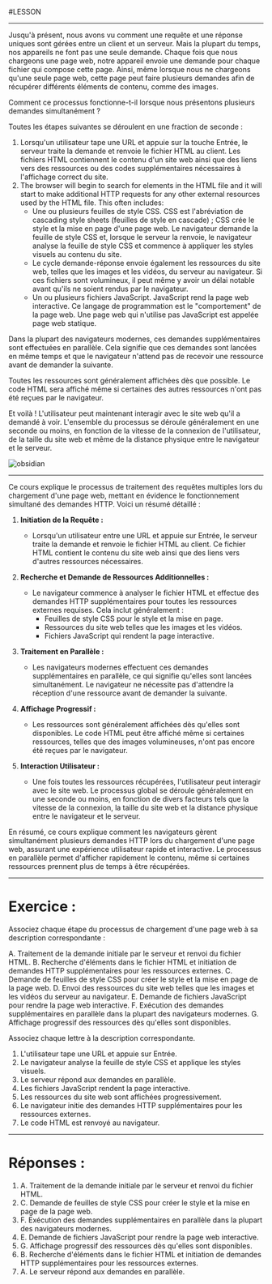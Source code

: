 #LESSON 

---
Jusqu'à présent, nous avons vu comment une requête et une réponse uniques sont gérées entre un client et un serveur. Mais la plupart du temps, nos appareils ne font pas une seule demande. Chaque fois que nous chargeons une page web, notre appareil envoie une demande pour chaque fichier qui compose cette page. Ainsi, même lorsque nous ne chargeons qu'une seule page web, cette page peut faire plusieurs demandes afin de récupérer différents éléments de contenu, comme des images.

Comment ce processus fonctionne-t-il lorsque nous présentons plusieurs demandes simultanément ?

Toutes les étapes suivantes se déroulent en une fraction de seconde :

1. Lorsqu'un utilisateur tape une URL et appuie sur la touche Entrée, le serveur traite la demande et renvoie le fichier HTML au client. Les fichiers HTML contiennent le contenu d'un site web ainsi que des liens vers des ressources ou des codes supplémentaires nécessaires à l'affichage correct du site.
2. The browser will begin to search for elements in the HTML file and it will start to make additional HTTP requests for any other external resources used by the HTML file. This often includes: 
	- Une ou plusieurs feuilles de style CSS. CSS est l'abréviation de cascading style sheets (feuilles de style en cascade) ; CSS crée le style et la mise en page d'une page web. Le navigateur demande la feuille de style CSS et, lorsque le serveur la renvoie, le navigateur analyse la feuille de style CSS et commence à appliquer les styles visuels au contenu du site.
	- Le cycle demande-réponse envoie également les ressources du site web, telles que les images et les vidéos, du serveur au navigateur. Si ces fichiers sont volumineux, il peut même y avoir un délai notable avant qu'ils ne soient rendus par le navigateur.
	- Un ou plusieurs fichiers JavaScript. JavaScript rend la page web interactive. Ce langage de programmation est le "comportement" de la page web. Une page web qui n'utilise pas JavaScript est appelée page web statique.

Dans la plupart des navigateurs modernes, ces demandes supplémentaires sont effectuées en parallèle. Cela signifie que ces demandes sont lancées en même temps et que le navigateur n'attend pas de recevoir une ressource avant de demander la suivante.

Toutes les ressources sont généralement affichées dès que possible. Le code HTML sera affiché même si certaines des autres ressources n'ont pas été reçues par le navigateur.

Et voilà ! L'utilisateur peut maintenant interagir avec le site web qu'il a demandé à voir. L'ensemble du processus se déroule généralement en une seconde ou moins, en fonction de la vitesse de la connexion de l'utilisateur, de la taille du site web et même de la distance physique entre le navigateur et le serveur.

![obsidian](https://content.codecademy.com/programs/code-foundations-path/web-dev-survey/html_css_js.gif)

---
Ce cours explique le processus de traitement des requêtes multiples lors du chargement d'une page web, mettant en évidence le fonctionnement simultané des demandes HTTP. Voici un résumé détaillé :

1. **Initiation de la Requête :**
   - Lorsqu'un utilisateur entre une URL et appuie sur Entrée, le serveur traite la demande et renvoie le fichier HTML au client. Ce fichier HTML contient le contenu du site web ainsi que des liens vers d'autres ressources nécessaires.

2. **Recherche et Demande de Ressources Additionnelles :**
   - Le navigateur commence à analyser le fichier HTML et effectue des demandes HTTP supplémentaires pour toutes les ressources externes requises. Cela inclut généralement :
     - Feuilles de style CSS pour le style et la mise en page.
     - Ressources du site web telles que les images et les vidéos.
     - Fichiers JavaScript qui rendent la page interactive.

3. **Traitement en Parallèle :**
   - Les navigateurs modernes effectuent ces demandes supplémentaires en parallèle, ce qui signifie qu'elles sont lancées simultanément. Le navigateur ne nécessite pas d'attendre la réception d'une ressource avant de demander la suivante.

4. **Affichage Progressif :**
   - Les ressources sont généralement affichées dès qu'elles sont disponibles. Le code HTML peut être affiché même si certaines ressources, telles que des images volumineuses, n'ont pas encore été reçues par le navigateur.

5. **Interaction Utilisateur :**
   - Une fois toutes les ressources récupérées, l'utilisateur peut interagir avec le site web. Le processus global se déroule généralement en une seconde ou moins, en fonction de divers facteurs tels que la vitesse de la connexion, la taille du site web et la distance physique entre le navigateur et le serveur.

En résumé, ce cours explique comment les navigateurs gèrent simultanément plusieurs demandes HTTP lors du chargement d'une page web, assurant une expérience utilisateur rapide et interactive. Le processus en parallèle permet d'afficher rapidement le contenu, même si certaines ressources prennent plus de temps à être récupérées.

---
# Exercice :

Associez chaque étape du processus de chargement d'une page web à sa description correspondante :

A. Traitement de la demande initiale par le serveur et renvoi du fichier HTML. B. Recherche d'éléments dans le fichier HTML et initiation de demandes HTTP supplémentaires pour les ressources externes. C. Demande de feuilles de style CSS pour créer le style et la mise en page de la page web. D. Envoi des ressources du site web telles que les images et les vidéos du serveur au navigateur. E. Demande de fichiers JavaScript pour rendre la page web interactive. F. Exécution des demandes supplémentaires en parallèle dans la plupart des navigateurs modernes. G. Affichage progressif des ressources dès qu'elles sont disponibles.

Associez chaque lettre à la description correspondante.

1. L'utilisateur tape une URL et appuie sur Entrée.
2. Le navigateur analyse la feuille de style CSS et applique les styles visuels.
3. Le serveur répond aux demandes en parallèle.
4. Les fichiers JavaScript rendent la page interactive.
5. Les ressources du site web sont affichées progressivement.
6. Le navigateur initie des demandes HTTP supplémentaires pour les ressources externes.
7. Le code HTML est renvoyé au navigateur.

---
# Réponses :

1. A. Traitement de la demande initiale par le serveur et renvoi du fichier HTML.
2. C. Demande de feuilles de style CSS pour créer le style et la mise en page de la page web.
3. F. Exécution des demandes supplémentaires en parallèle dans la plupart des navigateurs modernes.
4. E. Demande de fichiers JavaScript pour rendre la page web interactive.
5. G. Affichage progressif des ressources dès qu'elles sont disponibles.
6. B. Recherche d'éléments dans le fichier HTML et initiation de demandes HTTP supplémentaires pour les ressources externes.
7. A. Le serveur répond aux demandes en parallèle.